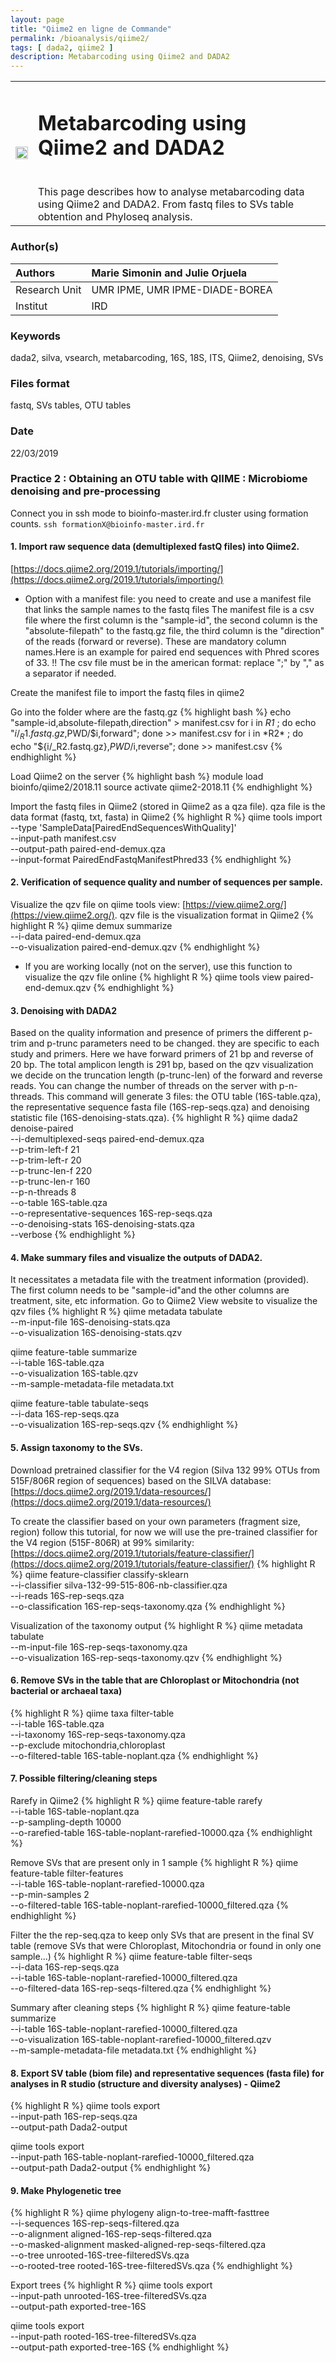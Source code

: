 ```yaml
---
layout: page
title: "Qiime2 en ligne de Commande"
permalink: /bioanalysis/qiime2/
tags: [ dada2, qiime2 ]
description: Metabarcoding using Qiime2 and DADA2
---
```

<table class="table-contact">
<tr>
<td><img width="100%" src="{{ site.url }}/images/qiime2.png" alt="" />
</td>
<td>
<h1> Metabarcoding using Qiime2 and DADA2</h1><br />
This page describes how to analyse metabarcoding data using Qiime2 and DADA2. From fastq files to SVs table obtention and Phyloseq analysis.
</td>
</tr>
</table>



### Author(s)

| Authors  | Marie Simonin and Julie Orjuela |
| :------------- | :------------- |
| Research Unit | UMR IPME,  UMR IPME-DIADE-BOREA   |
| Institut |  IRD |

### Keywords
dada2, silva, vsearch, metabarcoding, 16S, 18S, ITS, Qiime2, denoising, SVs

### Files format
fastq, SVs tables, OTU tables

### Date
22/03/2019

### Practice 2 : Obtaining an OTU table with QIIME : Microbiome denoising and pre-processing

Connect you in ssh mode to bioinfo-master.ird.fr cluster using formation counts.
`ssh formationX@bioinfo-master.ird.fr`

#### 1. Import raw sequence data (demultiplexed fastQ files) into Qiime2.

[https://docs.qiime2.org/2019.1/tutorials/importing/](https://docs.qiime2.org/2019.1/tutorials/importing/)

- Option with a manifest file: you need to create and use a manifest file that links the sample names to the fastq files The manifest file is a csv file where the first column is the "sample-id", the second column is the "absolute-filepath" to the fastq.gz file, the third column is the "direction" of the reads (forward or reverse). These are mandatory column names.Here is an example for paired end sequences with Phred scores of 33. !! The csv file must be in the american format: replace ";" by "," as a separator if needed.

Create the manifest file to import the fastq files in qiime2

Go into the folder where are the fastq.gz
{% highlight bash %}
echo "sample-id,absolute-filepath,direction" > manifest.csv 
for i in *R1* ; do echo "${i/_R1.fastq.gz},$PWD/$i,forward"; done >> manifest.csv 
for i in *R2* ; do echo "${i/_R2.fastq.gz},$PWD/$i,reverse"; done >> manifest.csv
{% endhighlight %}

Load Qiime2 on the server
{% highlight bash %}
module load bioinfo/qiime2/2018.11
source activate qiime2-2018.11
{% endhighlight %}

Import the fastq files in Qiime2 (stored in Qiime2 as a qza file). qza file is the data format (fastq, txt, fasta) in Qiime2 
{% highlight R %}
qiime tools import \
  --type 'SampleData[PairedEndSequencesWithQuality]' \
  --input-path manifest.csv \
  --output-path paired-end-demux.qza \
  --input-format PairedEndFastqManifestPhred33
{% endhighlight %}

#### 2. Verification of sequence quality and number of sequences per sample.

Visualize the qzv file on qiime tools view: [https://view.qiime2.org/](https://view.qiime2.org/). qzv file is the visualization format in Qiime2
{% highlight R %}
qiime demux summarize \
  --i-data paired-end-demux.qza \
  --o-visualization paired-end-demux.qzv
{% endhighlight %}
- If you are working locally (not on the server), use this function to visualize the qzv file online
{% highlight R %}
qiime tools view paired-end-demux.qzv
{% endhighlight %}

#### 3. Denoising with DADA2

Based on the quality information and presence of primers the different p-trim and p-trunc parameters need to be changed. they are specific to each study and primers. Here we have forward primers of 21 bp and reverse of 20 bp.  The total amplicon length is 291 bp, based on the qzv visualization we decide on the truncation length (p-trunc-len) of the forward and reverse reads. You can change the number of threads on the server with p-n-threads. This command will generate 3 files: the OTU table (16S-table.qza), the representative sequence fasta file (16S-rep-seqs.qza) and denoising statistic file (16S-denoising-stats.qza).
{% highlight R %}
qiime dada2 denoise-paired \
  --i-demultiplexed-seqs paired-end-demux.qza \
  --p-trim-left-f 21 \
  --p-trim-left-r 20 \
  --p-trunc-len-f 220 \
  --p-trunc-len-r 160 \
  --p-n-threads 8 \
  --o-table 16S-table.qza \
  --o-representative-sequences 16S-rep-seqs.qza \
  --o-denoising-stats 16S-denoising-stats.qza \
  --verbose
{% endhighlight %}


#### 4. Make summary files and visualize the outputs of DADA2.

It necessitates a metadata file with the treatment information (provided). The first column needs to be "sample-id"and the other columns are treatment, site, etc information. Go to Qiime2 View website to visualize the qzv files
{% highlight R %}
qiime metadata tabulate \
  --m-input-file 16S-denoising-stats.qza \
  --o-visualization 16S-denoising-stats.qzv

qiime feature-table summarize \
  --i-table 16S-table.qza \
  --o-visualization 16S-table.qzv \
  --m-sample-metadata-file metadata.txt

qiime feature-table tabulate-seqs \
  --i-data 16S-rep-seqs.qza \
  --o-visualization 16S-rep-seqs.qzv
{% endhighlight %}

#### 5. Assign taxonomy to the SVs.

Download pretrained classifier for the V4 region (Silva 132 99% OTUs from 515F/806R region of sequences) based on the SILVA database: [https://docs.qiime2.org/2019.1/data-resources/](https://docs.qiime2.org/2019.1/data-resources/)

To create the classifier based on your own parameters (fragment size, region) follow this tutorial, for now we will use the pre-trained classifier for the V4 region (515F-806R) at 99% similarity: [https://docs.qiime2.org/2019.1/tutorials/feature-classifier/](https://docs.qiime2.org/2019.1/tutorials/feature-classifier/)
{% highlight R %}
qiime feature-classifier classify-sklearn \
  --i-classifier silva-132-99-515-806-nb-classifier.qza \
  --i-reads 16S-rep-seqs.qza \
  --o-classification 16S-rep-seqs-taxonomy.qza
{% endhighlight %}

Visualization of the taxonomy output
{% highlight R %}
qiime metadata tabulate \
  --m-input-file 16S-rep-seqs-taxonomy.qza \
  --o-visualization 16S-rep-seqs-taxonomy.qzv
{% endhighlight %}

#### 6. Remove SVs in the table that are Chloroplast or Mitochondria (not bacterial or archaeal taxa)
{% highlight R %}
qiime taxa filter-table \
  --i-table 16S-table.qza \
  --i-taxonomy 16S-rep-seqs-taxonomy.qza \
  --p-exclude mitochondria,chloroplast \
  --o-filtered-table 16S-table-noplant.qza
{% endhighlight %}

#### 7. Possible filtering/cleaning steps 

Rarefy in Qiime2
{% highlight R %}
qiime feature-table rarefy \
  --i-table 16S-table-noplant.qza \
  --p-sampling-depth 10000 \
  --o-rarefied-table 16S-table-noplant-rarefied-10000.qza
{% endhighlight %}

Remove SVs that are present only in 1 sample
{% highlight R %}
qiime feature-table filter-features \
  --i-table 16S-table-noplant-rarefied-10000.qza \
  --p-min-samples 2 \
  --o-filtered-table 16S-table-noplant-rarefied-10000_filtered.qza
{% endhighlight %}

Filter the the rep-seq.qza to keep only SVs that are present in the final SV table (remove SVs that were Chloroplast, Mitochondria or found in only one sample...)
{% highlight R %}
 qiime feature-table filter-seqs \
  --i-data 16S-rep-seqs.qza \
  --i-table 16S-table-noplant-rarefied-10000_filtered.qza \
  --o-filtered-data 16S-rep-seqs-filtered.qza
{% endhighlight %}

Summary after cleaning steps
{% highlight R %}
  qiime feature-table summarize \
  --i-table 16S-table-noplant-rarefied-10000_filtered.qza \
  --o-visualization 16S-table-noplant-rarefied-10000_filtered.qzv \
  --m-sample-metadata-file metadata.txt
{% endhighlight %}

#### 8. Export SV table (biom file) and representative sequences (fasta file) for analyses in R studio (structure and diversity analyses) - Qiime2 
{% highlight R %}
qiime tools export \
  --input-path 16S-rep-seqs.qza \
  --output-path Dada2-output

qiime tools export \
  --input-path 16S-table-noplant-rarefied-10000_filtered.qza \
  --output-path Dada2-output
{% endhighlight %}


#### 9. Make Phylogenetic tree 
{% highlight R %}
qiime phylogeny align-to-tree-mafft-fasttree \
  --i-sequences 16S-rep-seqs-filtered.qza \
  --o-alignment aligned-16S-rep-seqs-filtered.qza \
  --o-masked-alignment masked-aligned-rep-seqs-filtered.qza \
  --o-tree unrooted-16S-tree-filteredSVs.qza \
  --o-rooted-tree rooted-16S-tree-filteredSVs.qza
{% endhighlight %}

Export trees
{% highlight R %}
qiime tools export \
  --input-path unrooted-16S-tree-filteredSVs.qza \
  --output-path exported-tree-16S

qiime tools export \
  --input-path  rooted-16S-tree-filteredSVs.qza \
  --output-path exported-tree-16S
{% endhighlight %}

